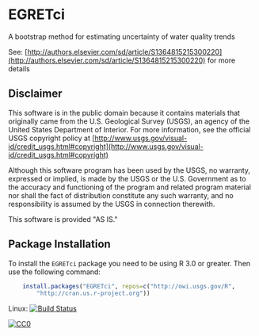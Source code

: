# EGRETci

A bootstrap method for estimating uncertainty of water quality trends

See: [http://authors.elsevier.com/sd/article/S1364815215300220](http://authors.elsevier.com/sd/article/S1364815215300220) for more details

Disclaimer
----------
This software is in the public domain because it contains materials that originally came from the U.S. Geological Survey  (USGS), an agency of the United States Department of Interior. For more information, see the official USGS copyright policy at [http://www.usgs.gov/visual-id/credit_usgs.html#copyright](http://www.usgs.gov/visual-id/credit_usgs.html#copyright)

Although this software program has been used by the USGS, no warranty, expressed or implied, is made by the USGS or the U.S. Government as to the accuracy and functioning of the program and related program material nor shall the fact of distribution constitute any such warranty, and no responsibility is assumed by the USGS in connection therewith.

This software is provided "AS IS."

Package Installation
---------------------------------

To install the `EGRETci` package you need to be using R 3.0 or greater. Then use the following command:

```R
	install.packages("EGRETci", repos=c("http://owi.usgs.gov/R",
        "http://cran.us.r-project.org"))
```

Linux: 
[![Build Status](https://travis-ci.org/USGS-R/EGRETci.svg)](https://travis-ci.org/USGS-R/EGRETci)


 [
   ![CC0](http://i.creativecommons.org/p/zero/1.0/88x31.png)
 ](http://creativecommons.org/publicdomain/zero/1.0/)

